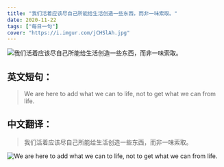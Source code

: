 ```yaml
---
title: "我们活着应该尽自己所能给生活创造一些东西，而非一味索取。"
date: 2020-11-22
tags: ["每日一句"]
cover: "https://i.imgur.com/jCHSlAh.jpg"
---
```


![我们活着应该尽自己所能给生活创造一些东西，而非一味索取。](https://i.imgur.com/0dEHV0z.jpg)

## 英文短句：
> We are here to add what we can to life, not to get what we can from life.

<!--more-->

## 中文翻译：
> 我们活着应该尽自己所能给生活创造一些东西，而非一味索取。

![We are here to add what we can to life, not to get what we can from life.](https://i.imgur.com/h7v4jlF.jpg)

